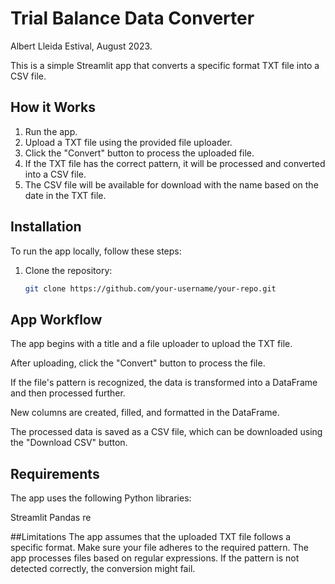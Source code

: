 # Trial Balance Data Converter
Albert Lleida Estival, August 2023. 

This is a simple Streamlit app that converts a specific format TXT file into a CSV file.

## How it Works

1. Run the app.
2. Upload a TXT file using the provided file uploader.
3. Click the "Convert" button to process the uploaded file.
4. If the TXT file has the correct pattern, it will be processed and converted into a CSV file.
5. The CSV file will be available for download with the name based on the date in the TXT file.

## Installation

To run the app locally, follow these steps:

1. Clone the repository:

   ```bash
   git clone https://github.com/your-username/your-repo.git

## App Workflow
The app begins with a title and a file uploader to upload the TXT file.

After uploading, click the "Convert" button to process the file.

If the file's pattern is recognized, the data is transformed into a DataFrame and then processed further.

New columns are created, filled, and formatted in the DataFrame.

The processed data is saved as a CSV file, which can be downloaded using the "Download CSV" button.

## Requirements
The app uses the following Python libraries:

Streamlit
Pandas
re

##Limitations
The app assumes that the uploaded TXT file follows a specific format. Make sure your file adheres to the required pattern.
The app processes files based on regular expressions. If the pattern is not detected correctly, the conversion might fail.
